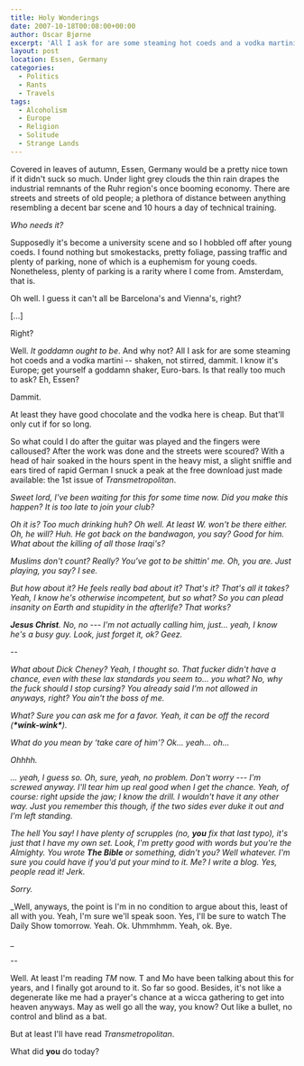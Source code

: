```yaml
---
title: Holy Wonderings
date: 2007-10-18T00:08:00+00:00
author: Oscar Bjørne
excerpt: 'All I ask for are some steaming hot coeds and a vodka martini - is that really too much to ask?'
layout: post
location: Essen, Germany
categories:
  - Politics
  - Rants
  - Travels
tags:
  - Alcoholism
  - Europe
  - Religion
  - Solitude
  - Strange Lands
---
```

Covered in leaves of autumn, Essen, Germany would be a pretty nice town if it didn't suck so much. Under light grey clouds the thin rain drapes the industrial remnants of the Ruhr region's once booming economy. There are streets and streets of old people; a plethora of distance between anything resembling a decent bar scene and 10 hours a day of technical training.

_Who needs it?_

Supposedly it's become a university scene and so I hobbled off after young coeds. I found nothing but smokestacks, pretty foliage, passing traffic and plenty of parking, none of which is a euphemism for young coeds. Nonetheless, plenty of parking is a rarity where I come from. Amsterdam, that is.

Oh well. I guess it can't all be Barcelona's and Vienna's, right?

[...]

Right?

Well. _It goddamn ought to be_. And why not? All I ask for are some steaming hot coeds and a vodka martini -- shaken, not stirred, dammit. I know it's Europe; get yourself a goddamn shaker, Euro-bars. Is that really too much to ask? Eh, Essen?

Dammit.

At least they have good chocolate and the vodka here is cheap. But that'll only cut if for so long.

So what could I do after the guitar was played and the fingers were calloused? After the work was done and the streets were scoured? With a head of hair soaked in the hours spent in the heavy mist, a slight sniffle and ears tired of rapid German I snuck a peak at the free download just made available: the 1st issue of _Transmetropolitan_.

_Sweet lord, I've been waiting for this for some time now. Did you make this happen? It is too late to join your club?_

_Oh it is? Too much drinking huh? Oh well. At least W. won't be there either. Oh, he will? Huh. He got back on the bandwagon, you say? Good for him. What about the killing of all those Iraqi's?_

_Muslims don't count? Really? You've got to be shittin' me. Oh, you are. Just playing, you say? I see._

_But how about it? He feels really bad about it? That's it? That's all it takes? Yeah, I know he's otherwise incompetent, but so what? So you can plead insanity on Earth and stupidity in the afterlife? That works?_

_**Jesus Christ**. No, no --- I'm not actually calling him, just... yeah, I know he's a busy guy. Look, just forget it, ok? Geez._

--

_What about Dick Cheney? Yeah, I thought so. That fucker didn't have a chance, even with these lax standards you seem to... you what? No, why the fuck should I stop cursing? You already said I'm not allowed in anyways, right? You ain't the boss of me._

_What? Sure you can ask me for a favor. Yeah, it can be off the record (**\*wink-wink\***)._

_What do you mean by ‘take care of him'? Ok... yeah... oh..._

_Ohhhh._

_... yeah, I guess so. Oh, sure, yeah, no problem. Don't worry --- I'm screwed anyway. I'll tear him up real good when I get the chance. Yeah, of course: right upside the jaw; I know the drill. I wouldn't have it any other way. Just you remember this though, if the two sides ever duke it out and I'm left standing._

_The hell You say! I have plenty of scrupples (no, **you** fix that last typo), it's just that I have my own set. Look, I'm pretty good with words but you're the Almighty. You wrote **The Bible** or something, didn't you? Well whatever. I'm sure you could have if you'd put your mind to it. Me? I write a blog. Yes, people read it! Jerk._

_Sorry._

_Well, anyways, the point is I'm in no condition to argue about this, least of all with you. Yeah, I'm sure we'll speak soon. Yes, I'll be sure to watch The Daily Show tomorrow. Yeah. Ok. Uhmmhmm. Yeah, ok. Bye.
  
_ 

--

Well. At least I'm reading _TM_ now. T and Mo have been talking about this for years, and I finally got around to it. So far so good. Besides, it's not like a degenerate like me had a prayer's chance at a wicca gathering to get into heaven anyways. May as well go all the way, you know? Out like a bullet, no control and blind as a bat.

But at least I'll have read _Transmetropolitan_.

What did **you** do today?